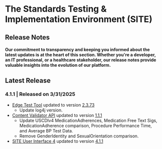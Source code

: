 # The Standards Testing & Implementation Environment (SITE)

## Release Notes

#### Our commitment to transparency and keeping you informed about the latest updates is at the heart of this section. Whether you're a developer, an IT professional, or a healthcare stakeholder, our release notes provide valuable insights into the evolution of our platform.

## Latest Release
### 4.1.1 | Released on 3/31/2025
* [Edge Test Tool](https://github.com/onc-healthit/ett) updated to version [2.3.73](x)
	* Update log4j version.
* [Content Validator API](https://github.com/onc-healthit/content-validator-api) updated to version [1.1.1](x)
	* Update USCDIv4 MedicationAdherences, Medication Free Text Sigs, MedicationAdherence comparison, Procedure Performance Time, and Average BP Test Data.
	* Remove GenderIdentity and SexualOrientation comparison.
* [SITE User Interface 4](https://github.com/onc-healthit/site-ui-4) updated to version [4.1.1](x)
